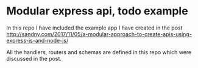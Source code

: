 # Modular express api, todo example
In this repo I have included the example app I have created in the post  
http://sandny.com/2017/11/05/a-modular-approach-to-create-apis-using-express-js-and-node-js/

All the handlers, routers and schemas are defined in this repo which were discussed in the post.
